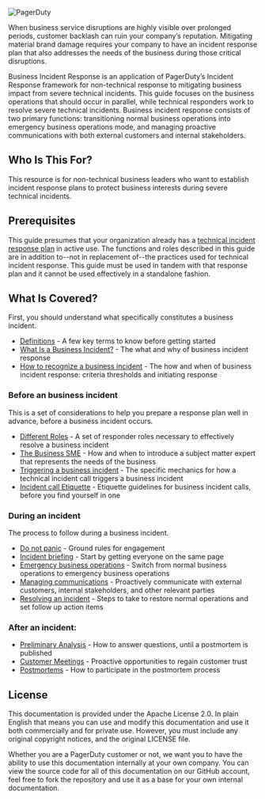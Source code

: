 ![PagerDuty](../assets/img/headers/BIR-TitleHeader.png)

When business service disruptions are highly visible over prolonged periods, customer backlash can ruin your company’s reputation. Mitigating material brand damage requires your company to have an incident response plan that also addresses the needs of the business during those critical disruptions.

Business Incident Response is an application of PagerDuty’s Incident Response framework for non-technical response to mitigating business impact from severe technical incidents. This guide focuses on the business operations that should occur in parallel, while technical responders work to resolve severe technical incidents. Business incident response consists of two primary functions: transitioning normal business operations into emergency business operations mode, and managing proactive communications with both external customers and internal stakeholders.

## Who Is This For?
This resource is for non-technical business leaders who want to establish incident response plans to protect business interests during severe technical incidents.

## Prerequisites
This guide presumes that your organization already has a [technical incident response plan](https://response.pagerduty.com) in active use. The functions and roles described in this guide are in addition to--not in replacement of--the practices used for technical incident response. This guide must be used in tandem with that response plan and it cannot be used effectively in a standalone fashion.


## What Is Covered?
First, you should understand what specifically constitutes a business incident.

- [Definitions](definitions.md) - A few key terms to know before getting started
- [What Is a Business Incident?](what_is.md) - The what and why of business incident response
- [How to recognize a business incident](declaring.md) - The how and when of business incident response: criteria thresholds and initiating response

### Before an business incident
This is a set of considerations to help you prepare a response plan well in advance, before a business incident occurs.

- [Different Roles](before/roles.md) - A set of responder roles necessary to effectively resolve a business incident
- [The Business SME](before/sme.md) - How and when to introduce a subject matter expert that represents the needs of the business
- [Triggering a business incident](before/trigger.md) - The specific mechanics for how a technical incident call triggers a business incident
- [Incident call Etiquette](before/etiquette.md) - Etiquette guidelines for business incident calls, before you find yourself in one

### During an incident
The process to follow during a business incident.

- [Do not panic](during/panic.md) - Ground rules for engagement
- [Incident briefing](during/briefing.md) - Start by getting everyone on the same page
- [Emergency business operations](during/emergency_ops.md) - Switch from normal business operations to emergency business operations
- [Managing communications](during/communications.md) - Proactively communicate with external customers, internal stakeholders, and other relevant parties
- [Resolving an incident](during/resolving.md) - Steps to take to restore normal operations and set follow up action items

### After an incident:

- [Preliminary Analysis](after.md#preliminary-analysis) - How to answer questions, until a postmortem is published
- [Customer Meetings](after.md#strategic-customer-meetings) - Proactive opportunities to regain customer trust
- [Postmortems](after.md#postmortems) - How to participate in the postmortem process

## License

This documentation is provided under the Apache License 2.0. In plain English that means you can use and modify this documentation and use it both commercially and for private use. However, you must include any original copyright notices, and the original LICENSE file.

Whether you are a PagerDuty customer or not, we want you to have the ability to use this documentation internally at your own company. You can view the source code for all of this documentation on our GitHub account, feel free to fork the repository and use it as a base for your own internal documentation.
